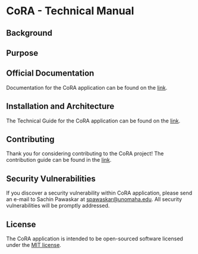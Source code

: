 # CoRA - Technical Manual
## Background

## Purpose

## Official Documentation
Documentation for the CoRA application can be found on the [link]().

## Installation and Architecture
The Technical Guide for the CoRA application can be found on the [link]().

## Contributing
Thank you for considering contributing to the CoRA project! The contribution guide can be found in the [link]().

## Security Vulnerabilities
If you discover a security vulnerability within CoRA application, please send an e-mail to Sachin Pawaskar at spawaskar@unomaha.edu. All security vulnerabilities will be promptly addressed.

## License
The CoRA application is intended to be open-sourced software licensed under the [MIT license](http://opensource.org/licenses/MIT).
